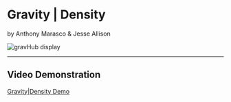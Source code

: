 # Gravity | Density

by Anthony Marasco & Jesse Allison

![gravHub display](/images/gravHub.png "gravHub with audience samples")

---- 

## Video Demonstration
[Gravity|Density Demo](GravityDensity.mp4 "Gravity|Density Demo video")

